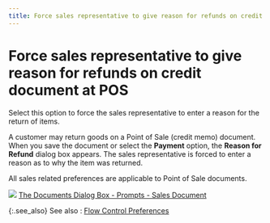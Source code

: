 ```yaml
---
title: Force sales representative to give reason for refunds on credit document at POS
---
```


# Force sales representative to give reason for refunds on credit document  at POS


Select this option to force the sales representative to enter a reason  for the return of items.


A customer may return goods on a Point of Sale (credit memo) document.  When you save the document or select the **Payment**  option, the **Reason for Refund** dialog  box appears. The sales representative is forced to enter a reason as to  why the item was returned.


All sales related preferences are applicable to Point of Sale documents.


![]({{site.pos_baseurl}}/img/lens.gif) [The  Documents Dialog Box - Prompts - Sales Document]({{site.bp_chm}}/flow-ctrl/ctrl/opt/prompts-tab/prompts_sales_document_tab_step_by_step_business_process_in_everest.html)


{:.see_also}
See also
: [Flow  Control Preferences]({{site.pos_baseurl}}/pos-setup/point-of-sale-preferences/flow_control_preferences_pos.html)
